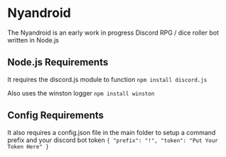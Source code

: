 # Nyandroid
The Nyandroid is an early work in progress Discord RPG / dice roller bot written in Node.js

## Node.js Requirements
It requires the discord.js module to function
`npm install discord.js`

Also uses the winston logger
`npm install winston`

## Config Requirements
It also requires a config.json file in the main folder to setup a command prefix and your discord bot token
`{ "prefix": "!", "token": "Put Your Token Here" }`
